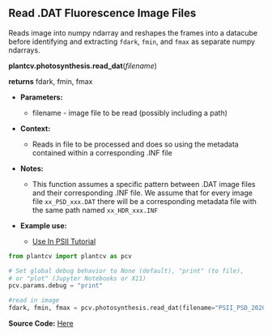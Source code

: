 ## Read .DAT Fluorescence Image Files

Reads image into numpy ndarray and reshapes the frames into a datacube before identifying and extracting `fdark`, `fmin`, and `fmax` as separate numpy ndarrays. 

**plantcv.photosynthesis.read_dat**(*filename*)

**returns** fdark, fmin, fmax

- **Parameters:**
    - filename - image file to be read (possibly including a path)
    
- **Context:**
    - Reads in file to be processed and does so using the metadata contained within a corresponding .INF file
- **Notes:**
    - This function assumes a specific pattern between .DAT image files and their corresponding .INF file. 
    We assume that for every image file `xx_PSD_xxx.DAT` there will be a corresponding metadata file with the same path
    named `xx_HDR_xxx.INF` 
- **Example use:**
    - [Use In PSII Tutorial](psII_tutorial.md) 


```python
from plantcv import plantcv as pcv      

# Set global debug behavior to None (default), "print" (to file), 
# or "plot" (Jupyter Notebooks or X11)
pcv.params.debug = "print"

#read in image
fdark, fmin, fmax = pcv.photosynthesis.read_dat(filename="PSII_PSD_20200826_22_rep6.DAT")

```

**Source Code:** [Here](https://github.com/danforthcenter/plantcv/blob/master/plantcv/plantcv/photosynthesis/read_dat.py)
